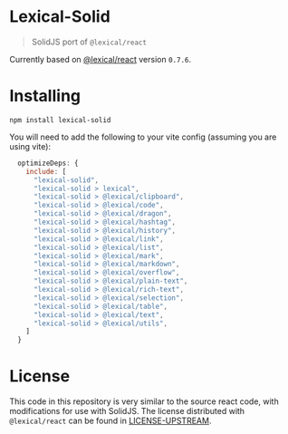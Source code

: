 # Lexical-Solid

> SolidJS port of `@lexical/react`

Currently based on [@lexical/react](https://www.npmjs.com/package/@lexical/react) version `0.7.6`.

# Installing

`npm install lexical-solid`

You will need to add the following to your vite config (assuming you are using vite):

```js
  optimizeDeps: {
    include: [
      "lexical-solid",
      "lexical-solid > lexical",
      "lexical-solid > @lexical/clipboard",
      "lexical-solid > @lexical/code",
      "lexical-solid > @lexical/dragon",
      "lexical-solid > @lexical/hashtag",
      "lexical-solid > @lexical/history",
      "lexical-solid > @lexical/link",
      "lexical-solid > @lexical/list",
      "lexical-solid > @lexical/mark",
      "lexical-solid > @lexical/markdown",
      "lexical-solid > @lexical/overflow",
      "lexical-solid > @lexical/plain-text",
      "lexical-solid > @lexical/rich-text",
      "lexical-solid > @lexical/selection",
      "lexical-solid > @lexical/table",
      "lexical-solid > @lexical/text",
      "lexical-solid > @lexical/utils",
    ]
  }
```

# License

This code in this repository is very similar to the source react code, with modifications for use with SolidJS. The license distributed with `@lexical/react` can be found in [LICENSE-UPSTREAM](./LICENSE-UPSTREAM).
